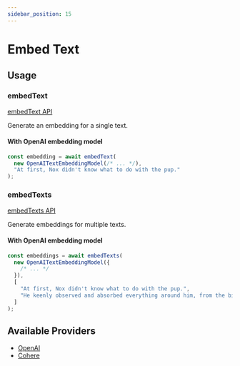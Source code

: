 ```yaml
---
sidebar_position: 15
---
```


# Embed Text

## Usage

### embedText

[embedText API](/api/modules#embedtext)

Generate an embedding for a single text.

#### With OpenAI embedding model

```ts
const embedding = await embedText(
  new OpenAITextEmbeddingModel(/* ... */),
  "At first, Nox didn't know what to do with the pup."
);
```

### embedTexts

[embedTexts API](/api/modules#embedtexts)

Generate embeddings for multiple texts.

#### With OpenAI embedding model

```ts
const embeddings = await embedTexts(
  new OpenAITextEmbeddingModel({
    /* ... */
  }),
  [
    "At first, Nox didn't know what to do with the pup.",
    "He keenly observed and absorbed everything around him, from the birds in the sky to the trees in the forest.",
  ]
);
```

## Available Providers

- [OpenAI](/integration/model-provider/openai)
- [Cohere](/integration/model-provider/cohere)
